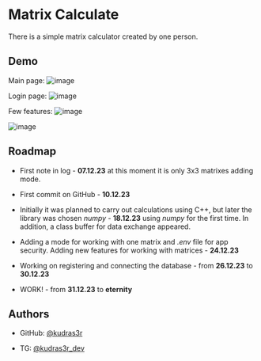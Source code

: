 
# Matrix Calculate

There is a simple matrix calculator created by one person.


## Demo

Main page:
![image](https://github.com/kudras3r/MatrixCalculate/assets/109919639/d68a6175-3d90-43f8-9cab-cd94ffb63e49)

Login page: 
![image](https://github.com/kudras3r/MatrixCalculate/assets/109919639/51c814eb-c940-485e-a7be-d58df1ef075d)

Few features: 
![image](https://github.com/kudras3r/MatrixCalculate/assets/109919639/8092242e-942b-4316-9f18-b03c248a712a)

![image](https://github.com/kudras3r/MatrixCalculate/assets/109919639/ad7a8624-6936-4ba8-8b7e-dbe4a6572de1)



## Roadmap

- First note in log - **07.12.23** at this moment it is only 3x3 matrixes adding mode. 

- First commit on GitHub - **10.12.23**

- Initially it was planned to carry out calculations using C++, but later the library was chosen _numpy_ - **18.12.23** using _numpy_ for the first time. In addition, a class buffer for data exchange appeared.

- Adding a mode for working with one matrix and _.env_ file for app security. Adding new features for working with matrices - **24.12.23**

- Working on registering and connecting the database - from **26.12.23** to **30.12.23**

- WORK! - from **31.12.23** to **eternity**



## Authors

- GitHub: [@kudras3r](https://www.github.com/kudras3r)

- TG: [@kudras3r_dev](https://t.me/kudras3r_dev)

